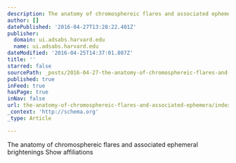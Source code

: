 ```yaml
---
description: The anatomy of chromosphereic flares and associated ephemeral brightenings Show affiliations
author: []
datePublished: '2016-04-27T13:28:22.401Z'
publisher:
  domain: ui.adsabs.harvard.edu
  name: ui.adsabs.harvard.edu
dateModified: '2016-04-25T14:37:01.807Z'
title: ''
starred: false
sourcePath: _posts/2016-04-27-the-anatomy-of-chromosphereic-flares-and-associated-ephemera.md
published: true
inFeed: true
hasPage: true
inNav: false
url: the-anatomy-of-chromosphereic-flares-and-associated-ephemera/index.html
_context: 'http://schema.org'
_type: Article

---
```

The anatomy of chromosphereic flares and associated ephemeral brightenings Show affiliations